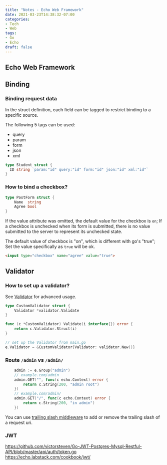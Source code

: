 ```yaml
---
title: "Notes - Echo Web Framework"
date: 2021-03-23T14:38:32-07:00
categories:
- Tech
- Web
tags:
- Go
- Echo
draft: false
---
```


## Echo Web Framework

## Binding
### Binding request data
In the struct definition, each field can be tagged to restrict binding to a specific source.

The following 5 tags can be used:
* query
* param
* form
* json
* xml

```go
type Student struct {
  ID string `param:"id" query:"id" form:"id" json:"id" xml:"id"`
}
```

### How to bind a checkbox?
```go
type PostForm struct {
    Name  string
    Agree bool
}
```
If the value attribute was omitted, the default value for the checkbox is `on`;
If a checkbox is unchecked when its form is submitted, 
there is no value submitted to the server to represent its unchecked state.

The default value of checkbox is "on", which is different with go's "true";
Set the value specifically as `true` will be ok.
```html
<input type="checkbox" name="agree" value="true">
```

## Validator
### How to set up a validator?
See [Validator](Notes-Validator) for advanced usage.

```go
type CustomValidator struct {
    Validator *validator.Validate
}

func (c *CustomValidator) Validate(i interface{}) error {
	return c.Validator.Struct(i)
}

// set up the Validator from main.go
e.Validator = &CustomValidator{Validator: validator.New()}
```

### Route `/admin` vs `/admin/`
```go
    admin := e.Group("admin")
    // example.com/admin
	admin.GET("", func(c echo.Context) error {
		return c.String(200, "admin root")
	})
    // example.com/admin/
	admin.GET("/", func(c echo.Context) error {
		return c.String(200, "in admin")
	})
```

You can use [trailing slash middleware](https://echo.labstack.com/middleware/trailing-slash/) to add or remove the trailing slash of a request uri.

### JWT 
https://github.com/victorsteven/Go-JWT-Postgres-Mysql-Restful-API/blob/master/api/auth/token.go
https://echo.labstack.com/cookbook/jwt/